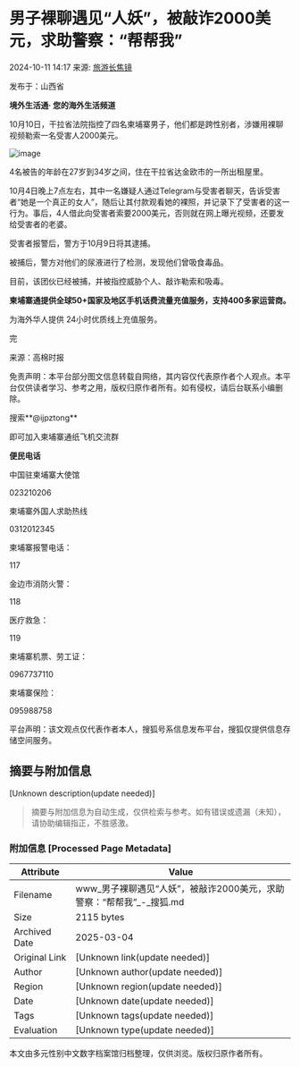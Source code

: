 # 男子裸聊遇见“人妖”，被敲诈2000美元，求助警察：“帮帮我”

2024-10-11 14:17 来源: [旅游长焦镜](https://www.sohu.com/?spm=smpc.content-abroad.content.1.1737573205336v6NKWSa)

发布于：山西省

**境外生活通· 您的海外生活频道**

10月10日，干拉省法院指控了四名柬埔寨男子，他们都是跨性别者，涉嫌用裸聊视频勒索一名受害人2000美元。

![image](https://q6.itc.cn/q_70/images03/20241011/100e3baf25af49658db17fd49fa12b63.jpeg)

4名被告的年龄在27岁到34岁之间，住在干拉省达金欧市的一所出租屋里。

10月4日晚上7点左右，其中一名嫌疑人通过Telegram与受害者聊天，告诉受害者“她是一个真正的女人”，随后让其付款观看她的裸照，并记录下了受害者的这一行为。事后，4人借此向受害者索要2000美元，否则就在网上曝光视频，还要发给受害者的老婆。

受害者报警后，警方于10月9日将其逮捕。

被捕后，警方对他们的尿液进行了检测，发现他们曾吸食毒品。

目前，该团伙已经被捕，并被指控威胁个人、敲诈勒索和吸毒。

**柬埔寨通提供全球50+国家及地区手机话费流量充值服务，支持400多家运营商。**

为海外华人提供 24小时优质线上充值服务。

完

来源：高棉时报

免责声明：本平台部分图文信息转载自网络，其内容仅代表原作者个人观点。本平台仅供读者学习、参考之用，版权归原作者所有。如有侵权，请后台联系小编删除。

搜索**@ijpztong**

即可加入柬埔寨通纸飞机交流群

**便民电话**

中国驻柬埔寨大使馆

023210206

柬埔寨外国人求助热线

0312012345

柬埔寨报警电话：

117

金边市消防火警：

118

医疗救急：

119

柬埔寨机票、劳工证：

0967737110

柬埔寨保险：

095988758

平台声明：该文观点仅代表作者本人，搜狐号系信息发布平台，搜狐仅提供信息存储空间服务。
<!-- tcd_original_link https://www.sohu.com/a/815568734_121119240 -->


## 摘要与附加信息

<!-- tcd_abstract -->
[Unknown description(update needed)]
<!-- tcd_abstract_end -->

> 摘要与附加信息为自动生成，仅供检索与参考。如有错误或遗漏（未知），请协助编辑指正，不胜感激。

### 附加信息 [Processed Page Metadata]

| Attribute       | Value                                  |
|-----------------|----------------------------------------|
| Filename        | www_男子裸聊遇见“人妖”，被敲诈2000美元，求助警察：“帮帮我”_-_搜狐.md                             |
| Size            | 2115 bytes                           |
| Archived Date   | 2025-03-04                             |
| Original Link   | [Unknown link(update needed)]                       |
| Author          | [Unknown author(update needed)]                               |
| Region          | [Unknown region(update needed)]                               |
| Date            | [Unknown date(update needed)]                                 |
| Tags            | [Unknown tags(update needed)]                                 |
| Evaluation            | [Unknown type(update needed)]                                 |
<!-- tcd_table_end -->

本文由多元性别中文数字档案馆归档整理，仅供浏览。版权归原作者所有。
